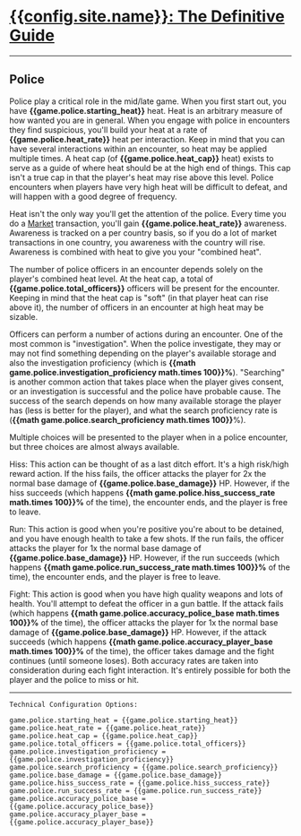 # [{{config.site.name}}: The Definitive Guide](/manual)

---

## Police
Police play a critical role in the mid/late game.  When you first start out, you have __{{game.police.starting_heat}}__ heat.  Heat is an arbitrary measure of how wanted you are in general.  When you engage with police in encounters they find suspicious, you'll build your heat at a rate of __{{game.police.heat_rate}}__ heat per interaction.  Keep in mind that you can have several interactions within an encounter, so heat may be applied multiple times.  A heat cap (of __{{game.police.heat_cap}}__ heat) exists to serve as a guide of where heat should be at the high end of things.  This cap isn't a true cap in that the player's heat may rise above this level.  Police encounters when players have very high heat will be difficult to defeat, and will happen with a good degree of frequency.

Heat isn't the only way you'll get the attention of the police.  Every time you do a [Market](/manual/market) transaction, you'll gain __{{game.police.heat_rate}}__ awareness.  Awareness is tracked on a per country basis, so if you do a lot of market transactions in one country, you awareness with the country will rise.  Awareness is combined with heat to give you your "combined heat".

The number of police officers in an encounter depends solely on the player's combined heat level.  At the heat cap, a total of __{{game.police.total_officers}}__ officers will be present for the encounter.  Keeping in mind that the heat cap is "soft" (in that player heat can rise above it), the number of officers in an encounter at high heat may be sizable.

Officers can perform a number of actions during an encounter.  One of the most common is "investigation".  When the police investigate, they may or may not find something depending on the player's available storage and also the investigation proficiency (which is __{{math game.police.investigation_proficiency math.times 100}}%__).  "Searching" is another common action that takes place when the player gives consent, or an investigation is successful and the police have probable cause.  The success of the search depends on how many available storage the player has (less is better for the player), and what the search proficiency rate is (__{{math game.police.search_proficiency math.times 100}}__%).

Multiple choices will be presented to the player when in a police encounter, but three choices are almost always available.

Hiss: This action can be thought of as a last ditch effort.  It's a high risk/high reward action.  If the hiss fails, the officer attacks the player for 2x the normal base damage of __{{game.police.base_damage}}__ HP.  However, if the hiss succeeds (which happens __{{math game.police.hiss_success_rate math.times 100}}%__ of the time), the encounter ends, and the player is free to leave.

Run: This action is good when you're positive you're about to be detained, and you have enough health to take a few shots.  If the run fails, the officer attacks the player for 1x the normal base damage of __{{game.police.base_damage}}__ HP.  However, if the run succeeds (which happens __{{math game.police.run_success_rate math.times 100}}%__ of the time), the encounter ends, and the player is free to leave.

Fight: This action is good when you have high quality weapons and lots of health.  You'll attempt to defeat the officer in a gun battle.  If the attack fails (which happens __{{math game.police.accuracy_police_base math.times 100}}%__ of the time), the officer attacks the player for 1x the normal base damage of __{{game.police.base_damage}}__ HP.  However, if the attack succeeds (which happens __{{math game.police.accuracy_player_base math.times 100}}%__ of the time), the officer takes damage and the fight continues (until someone loses).  Both accuracy rates are taken into consideration during each fight interaction.  It's entirely possible for both the player and the police to miss or hit.

---

```
Technical Configuration Options:

game.police.starting_heat = {{game.police.starting_heat}}
game.police.heat_rate = {{game.police.heat_rate}}
game.police.heat_cap = {{game.police.heat_cap}}
game.police.total_officers = {{game.police.total_officers}}
game.police.investigation_proficiency = {{game.police.investigation_proficiency}}
game.police.search_proficiency = {{game.police.search_proficiency}}
game.police.base_damage = {{game.police.base_damage}}
game.police.hiss_success_rate = {{game.police.hiss_success_rate}}
game.police.run_success_rate = {{game.police.run_success_rate}}
game.police.accuracy_police_base = {{game.police.accuracy_police_base}}
game.police.accuracy_player_base = {{game.police.accuracy_player_base}}
```
